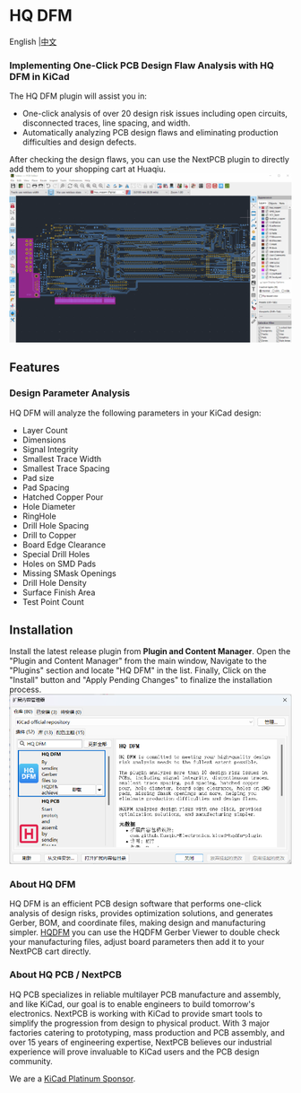 # HQ DFM

<p>
    English |<a href="README_CN.md">中文<a/>
</p>

### Implementing One-Click PCB Design Flaw Analysis with HQ DFM in KiCad

The HQ DFM plugin will assist you in:

- One-click analysis of over 20 design risk issues including open circuits, disconnected traces, line spacing, and width.
- Automatically analyzing PCB design flaws and eliminating production difficulties and design defects.

After checking the design flaws, you can use the NextPCB plugin to directly add them to your shopping cart at Huaqiu.
![HQDFM Plugin](dfm-screen.gif)

## Features

### Design Parameter Analysis

HQ DFM will analyze the following parameters in your KiCad design:

- Layer Count
- Dimensions
- Signal Integrity
- Smallest Trace Width
- Smallest Trace Spacing
- Pad size
- Pad Spacing
- Hatched Copper Pour
- Hole Diameter
- RingHole
- Drill Hole Spacing
- Drill to Copper
- Board Edge Clearance
- Special Drill Holes
- Holes on SMD Pads
- Missing SMask Openings
- Drill Hole Density
- Surface Finish Area
- Test Point Count

## Installation

Install the latest release plugin from **Plugin and Content Manager**. Open the "Plugin and Content Manager" from the main window, Navigate to the "Plugins" section and locate "HQ DFM" in the list. Finally, Click on the "Install" button and "Apply Pending Changes" to finalize the installation process.
![image](kicad_dfm/picture/HQDFM.png)

### About HQ DFM

HQ DFM is an efficient PCB design software that performs one-click analysis of design risks, provides optimization solutions, and generates Gerber, BOM, and coordinate files, making design and manufacturing simpler.
[HQDFM](https://dfm.hqpcb.com/)
you can use the HQDFM Gerber Viewer to double check your manufacturing files, adjust board parameters then add it to your NextPCB cart directly.

### About HQ PCB / NextPCB

HQ PCB specializes in reliable multilayer PCB manufacture and assembly, and like KiCad, our goal is to enable engineers to build tomorrow's electronics. NextPCB is working with KiCad to provide smart tools to simplify the progression from design to physical product. With 3 major factories catering to prototyping, mass production and PCB assembly, and over 15 years of engineering expertise, NextPCB believes our industrial experience will prove invaluable to KiCad users and the PCB design community.

We are a [KiCad Platinum Sponsor](https://www.nextpcb.com/blog/kicad-nextpcb-platinum-sponsorship).
